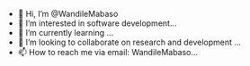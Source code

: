 - 👋 Hi, I’m @WandileMabaso
- 👀 I’m interested in software development...
- 🌱 I’m currently learning ...
- 💞️ I’m looking to collaborate on research and development ...
- 📫 How to reach me via email: WandileMabaso...

<!---
WandileMabaso/WandileMabaso is a ✨ special ✨ repository because its `README.md` (this file) appears on your GitHub profile.
You can click the Preview link to take a look at your changes.
--->

